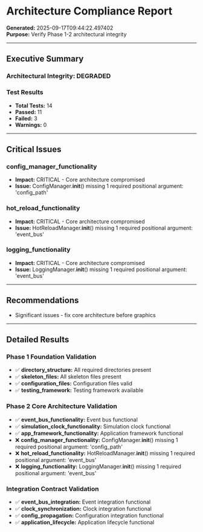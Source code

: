 # Architecture Compliance Report
**Generated:** 2025-09-17T09:44:22.497402  
**Purpose:** Verify Phase 1-2 architectural integrity

---

## Executive Summary

### Architectural Integrity: DEGRADED

### Test Results
- **Total Tests:** 14
- **Passed:** 11
- **Failed:** 3
- **Warnings:** 0

---

## Critical Issues

### config_manager_functionality
- **Impact:** CRITICAL - Core architecture compromised
- **Issue:** ConfigManager.__init__() missing 1 required positional argument: 'config_path'

### hot_reload_functionality
- **Impact:** CRITICAL - Core architecture compromised
- **Issue:** HotReloadManager.__init__() missing 1 required positional argument: 'event_bus'

### logging_functionality
- **Impact:** CRITICAL - Core architecture compromised
- **Issue:** LoggingManager.__init__() missing 1 required positional argument: 'event_bus'

---

## Recommendations

- Significant issues - fix core architecture before graphics

---

## Detailed Results

### Phase 1 Foundation Validation

- ✅ **directory_structure:** All required directories present
- ✅ **skeleton_files:** All skeleton files present
- ✅ **configuration_files:** Configuration files valid
- ✅ **testing_framework:** Testing framework available

### Phase 2 Core Architecture Validation

- ✅ **event_bus_functionality:** Event bus functional
- ✅ **simulation_clock_functionality:** Simulation clock functional
- ✅ **app_framework_functionality:** Application framework functional
- ❌ **config_manager_functionality:** ConfigManager.__init__() missing 1 required positional argument: 'config_path'
- ❌ **hot_reload_functionality:** HotReloadManager.__init__() missing 1 required positional argument: 'event_bus'
- ❌ **logging_functionality:** LoggingManager.__init__() missing 1 required positional argument: 'event_bus'

### Integration Contract Validation

- ✅ **event_bus_integration:** Event integration functional
- ✅ **clock_synchronization:** Clock integration functional
- ✅ **config_propagation:** Configuration integration functional
- ✅ **application_lifecycle:** Application lifecycle functional
